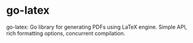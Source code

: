 # go-latex
go-latex: Go library for generating PDFs using LaTeX engine. Simple API, rich formatting options, concurrent compilation.

